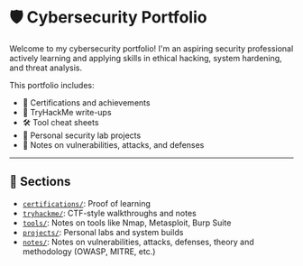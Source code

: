 # 🛡️ Cybersecurity Portfolio

Welcome to my cybersecurity portfolio! I'm an aspiring security professional actively learning and applying skills in ethical hacking, system hardening, and threat analysis.

This portfolio includes:
- 🏅 Certifications and achievements
- 🧠 TryHackMe write-ups
- 🛠 Tool cheat sheets
- 🧪 Personal security lab projects
- 📝 Notes on vulnerabilities, attacks, and defenses


---

## 📁 Sections

- [`certifications/`](./certifications): Proof of learning
- [`tryhackme/`](./tryhackme): CTF-style walkthroughs and notes
- [`tools/`](./tools): Notes on tools like Nmap, Metasploit, Burp Suite
- [`projects/`](./projects): Personal labs and system builds
- [`notes/`](./notes): Notes on vulnerabilities, attacks, defenses, theory and methodology (OWASP, MITRE, etc.)


